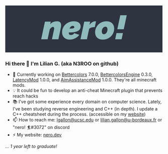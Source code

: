 ![header](nero_animated_small.gif)

### Hi there 👋 I'm Lilian G. (aka N3ROO on github)

- 🔨 Currently working on [Bettercolors](https://github.com/N3ROO/Bettercolors) 7.0.0, [BettercolorsEngine](https://github.com/N3ROO/BettercolorsEngine) 0.3.0, [LatencyMod](https://github.com/N3ROO/LatencyMod) 1.0.0, and [AimAssistanceMod](https://github.com/N3ROO/AimAssistanceMod) 1.0.0. They're all minecraft mods.
- 💡 It could be fun to develop an anti-cheat Minecraft plugin that prevents reach hacks
- 📚 I’ve got some experience every domain on computer science. Lately, I've been studying reverse engineering and C++ (in depth). I update a C++ cheatsheet during the process. (accessible on my [website](https://nero.dev/cpp))
- 📫 How to reach me: lgallon@ucsc.edu or lilian.gallon@u-bordeaux.fr or "nero! 🏄#3072" on discord
- ⚡ My website: [nero.dev](https://nero.dev)

*... 1 year left to graduate!*
